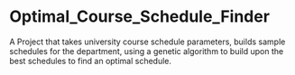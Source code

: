 # Optimal_Course_Schedule_Finder
A Project that takes university course schedule parameters, builds sample schedules for the department, using a genetic algorithm to build upon the best schedules to find an optimal schedule.
